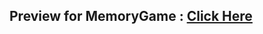 ## Preview for MemoryGame : [Click Here](https://shivanshuman021.github.io/Technocrats-HacktoberFest/JavaScript_-_HTML_-_CSS/MemoryGame/index.html)
